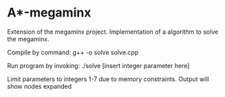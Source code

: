 # A*-megaminx
Extension of the megaminx project. Implementation of a algorithm to solve the megaminx.

Compile by command: g++ -o solve solve.cpp

Run program by invoking: ./solve [insert integer parameter here]

Limit parameters to integers 1-7 due to memory constraints. Output will show nodes expanded
